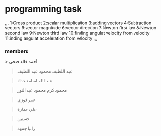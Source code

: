 # programming task
,,,
1:Cross product
2:scalar multiplication
3:adding vectors
4:Subtraction vectors
5:vector magnitude
6:vector direction
7:Newton first law
8:Newton second law
9:Newton third law
10:finding angulat velocity from velocity
11:inding angulat acceleration from velocity
,,,
### members
<div align="left">
> أحمد خالد فتحي

> عبد اللطبف محمود عبد اللطيف

> عبد الله اسامة حداد

> محمود كرم محمود عبد النور

> عمر فوزي

> علي عمارة

> حسنين

> رانيا جمهة
</div>

